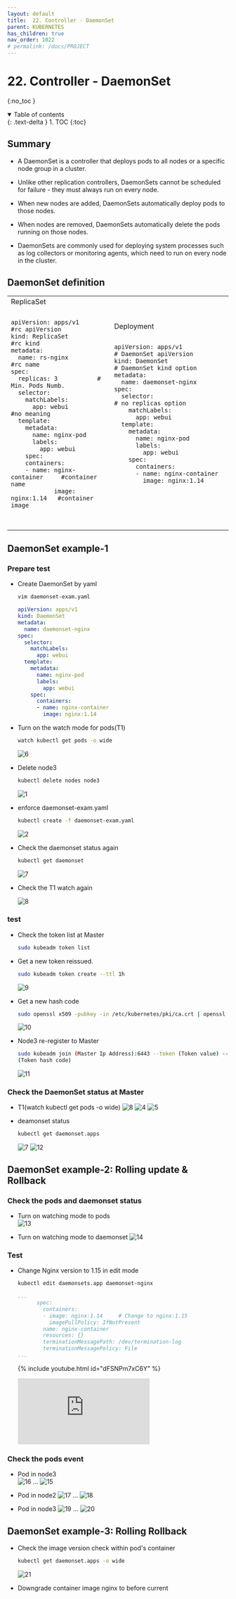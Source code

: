 ```yaml
---
layout: default
title:  22. Controller - DaemonSet
parent: KUBERNETES
has_children: true
nav_order: 1022
# permalink: /docs/PROJECT
---
```


# 22. Controller - DaemonSet

{:no_toc }

<details open markdown="block">  
  <summary>
    Table of contents
  </summary>
  {: .text-delta }
1. TOC  
{:toc}
</details>

## Summary  

* A DaemonSet is a controller that deploys pods to all nodes or a specific node group in a cluster.

* Unlike other replication controllers, DaemonSets cannot be scheduled for failure - they must always run on every node.

* When new nodes are added, DaemonSets automatically deploy pods to those nodes.

* When nodes are removed, DaemonSets automatically delete the pods running on those nodes.

* DaemonSets are commonly used for deploying system processes such as log collectors or monitoring agents, which need to run on every node in the cluster.

## DaemonSet definition

<table>
  <tr>
    <td>ReplicaSet
      <pre>
        <code class="language-yaml">
apiVersion: apps/v1     #rc apiVersion
kind: ReplicaSet        #rc kind
metadata:
  name: rs-nginx        #rc name
spec:
  replicas: 3           # Min. Pods Numb.
  selector:
    matchLabels:
      app: webui        #no meaning
  template:
    metadata:
      name: nginx-pod
      labels:
        app: webui
    spec:
    containers:
    - name: nginx-container     #container name
            image: nginx:1.14   #container image
        </code>
      </pre>
    </td>
    <td>Deployment
      <pre>
        <code class="language-yaml">
apiVersion: apps/v1                # DaemonSet apiVersion
kind: DaemonSet                    # DaemonSet kind option
metadata:
  name: daemonset-nginx
spec:
  selector:                        # no replicas option
    matchLabels:
      app: webui
  template:
    metadata:
      name: nginx-pod
      labels:
        app: webui
    spec:
      containers:
      - name: nginx-container
        image: nginx:1.14
        </code>
      </pre>
    </td>
  </tr>
</table>

## DaemonSet example-1

### Prepare test

* Create DaemonSet by yaml  

  ```bash
  vim daemonset-exam.yaml
  ```

  ```yaml
  apiVersion: apps/v1
  kind: DaemonSet
  metadata:
    name: daemonset-nginx
  spec:
    selector:
      matchLabels:
        app: webui
    template:
      metadata:
        name: nginx-pod 
        labels:
          app: webui
      spec:
        containers:
        - name: nginx-container
          image: nginx:1.14
  ```

* Turn on the watch mode for pods(T1)  

  ```bash
  watch kubectl get pods -o wide
  ```

  ![6](/docs/KUBERNETES/22.DaemonSet/pics/6.png)

* Delete node3

  ```bash
  kubectl delete nodes node3
  ```

  ![1](/docs/KUBERNETES/22.DaemonSet/pics/1.png)

* enforce daemonset-exam.yaml

  ```bash
  kubectl create -f daemonset-exam.yaml
  ```

  ![2](/docs/KUBERNETES/22.DaemonSet/pics/2.png)

* Check the daemonset status again

  ```bash
  kubectl get daemonset
  ```  

  ![7](/docs/KUBERNETES/22.DaemonSet/pics/7.png)

* Check the T1 watch again

  ![8](/docs/KUBERNETES/22.DaemonSet/pics/8.png)

### test

* Check the token list at Master

  ```bash
  sudo kubeadm token list
  ```

* Get a new token reissued.

  ```bash
  sudo kubeadm token create --ttl 1h
  ```

  ![9](/docs/KUBERNETES/22.DaemonSet/pics/9.png)

* Get a new hash code

  ```bash
  sudo openssl x509 -pubkey -in /etc/kubernetes/pki/ca.crt | openssl rsa -pubin -outform der 2>/dev/null | openssl dgst -sha256 -hex | sed 's/^.* //'
  ```

  ![10](/docs/KUBERNETES/22.DaemonSet/pics/10.png)
  
* Node3 re-register to Master  

  ```bash
  sudo kubeadm join (Master Ip Address):6443 --token (Token value) --discovery-token-ca-cert-hash sha256:
  (Token hash code)
  ```

  ![11](/docs/KUBERNETES/22.DaemonSet/pics/11.png)

### Check the DaemonSet status at Master  

* T1(watch kubectl get pods -o wide)
  ![8](/docs/KUBERNETES/22.DaemonSet/pics/8.png)
  ![4](/docs/KUBERNETES/22.DaemonSet/pics/4.png)
  ![5](/docs/KUBERNETES/22.DaemonSet/pics/5.png)

* deamonset status  

  ```bash
  kubectl get daemonset.apps
  ```

  ![7](/docs/KUBERNETES/22.DaemonSet/pics/7.png)
  ![12](/docs/KUBERNETES/22.DaemonSet/pics/12.png)

## DaemonSet example-2: Rolling update & Rollback  

### Check the pods and daemonset status

* Turn on watching mode to pods  
  ![13](/docs/KUBERNETES/22.DaemonSet/pics/13.png)

* Turn on watching mode to daemonset
  ![14](/docs/KUBERNETES/22.DaemonSet/pics/14.png)

### Test  

* Change Nginx version to 1.15 in edit mode

  ```bash
  kubectl edit daemonsets.app daemonset-nginx
  ```

  ```yml
  ...
        spec:
          containers:
          - image: nginx:1.14     # Change to nginx:1.15
            imagePullPolicy: IfNotPresent
          name: nginx-container
          resources: {}
          terminationMessagePath: /dev/termination-log
          terminationMessagePolicy: File
  ...
  ```

  {% include youtube.html id="dFSNPm7xC6Y" %}

  <div class="video-container">
    <iframe src="https://www.youtube.com/embed/dFSNPm7xC6Y" frameborder="0" allowfullscreen></iframe>
  </div>


### Check the pods event

* Pod in node3  
  ![16](/docs/KUBERNETES/22.DaemonSet/pics/16.png)
  ...
  ![15](/docs/KUBERNETES/22.DaemonSet/pics/15.png)

* Pod in node2
  ![17](/docs/KUBERNETES/22.DaemonSet/pics/17.png)
  ...
  ![18](/docs/KUBERNETES/22.DaemonSet/pics/18.png)

* Pod in node3
  ![19](/docs/KUBERNETES/22.DaemonSet/pics/19.png)
  ...
  ![20](/docs/KUBERNETES/22.DaemonSet/pics/20.png)

## DaemonSet example-3: Rolling Rollback  

* Check the image version check within pod's container  

  ```bash
  kubectl get daemonset.apps -o wide
  ```

  ![21](/docs/KUBERNETES/22.DaemonSet/pics/21.png
  )
* Downgrade container image nginx to before current

